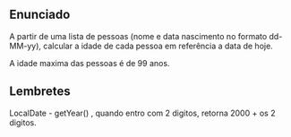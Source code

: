 ## Enunciado

A partir de uma lista de pessoas (nome e data nascimento no formato dd-MM-yy), calcular a idade de cada pessoa em referência a data de hoje.

A idade maxima das pessoas é de 99 anos.

## Lembretes
LocalDate - getYear() , quando entro com 2 digitos, retorna 2000 + os 2 digitos.
